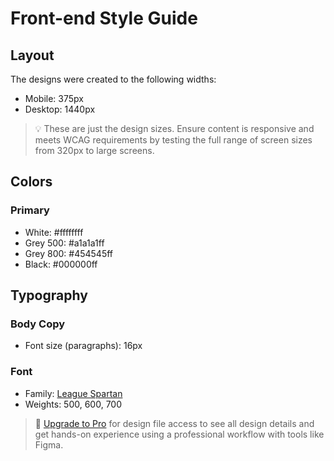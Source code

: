 # Front-end Style Guide

## Layout

The designs were created to the following widths:

- Mobile: 375px
- Desktop: 1440px

> 💡 These are just the design sizes. Ensure content is responsive and meets WCAG requirements by testing the full range of screen sizes from 320px to large screens.

## Colors

### Primary

- White: #ffffffff
- Grey 500: #a1a1a1ff
- Grey 800: #454545ff
- Black: #000000ff

## Typography

### Body Copy

- Font size (paragraphs): 16px

### Font

- Family: [League Spartan](https://fonts.google.com/specimen/League+Spartan)
- Weights: 500, 600, 700

> 💎 [Upgrade to Pro](https://www.frontendmentor.io/pro?ref=style-guide) for design file access to see all design details and get hands-on experience using a professional workflow with tools like Figma.
